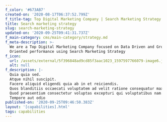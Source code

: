 ```yaml
---
f_color: '#673AB7'
created-on: '2020-08-17T06:37:52.799Z'
f_title-tag: Top Digital Marketing Company | Search Marketing Strategy in USA - Maslow AI
title: Search marketing strategy
slug: search-marketing-strategy
updated-on: '2020-09-25T09:41:31.737Z'
f_main-category: cms/main-category/strategy.md
f_meta-description: >-
  We are a Top Digital Marketing Company focused on Data Driven and Growth
  Oriented performance using Search Marketing Strategy
f_icon:
  url: /assets/external/5f396848ad9cd85f3aac1023_1597597766079-image6.jpg
  alt: null
f_description: |-
  Quia quia sed.
  Atque nihil suscipit.
  Facere aliquid eligendi quia ab in et reiciendis.
  Quos blanditiis occaecati voluptatem ad velit ratione consequatur maxime.
  Quod praesentium consectetur voluptas excepturi qui voluptatibus nam.
  Tempore aut odio
published-on: '2020-09-25T09:46:50.383Z'
layout: '[capabilities].html'
tags: capabilities
---
```



